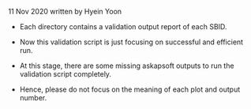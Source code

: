 11 Nov 2020 
written by Hyein Yoon

- Each directory contains a validation output report of each SBID.

- Now this validation script is just focusing on successful and efficient run.

- At this stage, there are some missing askapsoft outputs to run the validation script completely. 

- Hence, please do not focus on the meaning of each plot and output number. 
